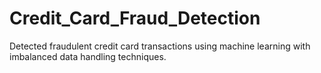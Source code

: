 # Credit_Card_Fraud_Detection
Detected fraudulent credit card transactions using machine learning with imbalanced data handling techniques.
